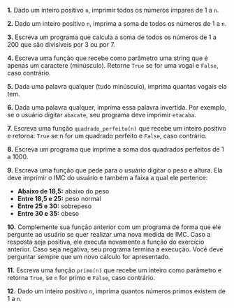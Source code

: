 __1.__ Dado um inteiro positivo `n`, imprimir todos os números ímpares de 1 a `n`.

__2.__ Dado um inteiro positivo `n`, imprima a soma de todos os números de 1 a `n`.

__3.__ Escreva um programa que calcula a soma de todos os números de 1 a 200
que são divisíveis por 3 ou por 7.

__4.__ Escreva uma função que recebe como parâmetro uma string que é apenas um
caractere (minúsculo). Retorne `True` se for uma vogal e `False`, caso contrário.

__5.__ Dada uma palavra qualquer (tudo minúsculo), imprima quantas vogais ela tem.

__6.__ Dada uma palavra qualquer, imprima essa palavra invertida. Por exemplo, se
o usuário digitar `abacate`, seu programa deve imprimir `etacaba`.

__7.__ Escreva uma função `quadrado_perfeito(n)` que recebe um inteiro positivo e
retorna: `True` se n for um quadrado perfeito e `False`, caso contrário.

__8.__ Escreva um programa que imprime a soma dos quadrados perfeitos de 1 a 1000.

__9.__ Escreva uma função que pede para o usuário digitar o peso e altura. Ela deve
imprimir o IMC do usuário e também a faixa a qual ele pertence:
  + __Abaixo de 18,5:__ abaixo do peso
  + __Entre 18,5 e 25:__ peso normal
  + __Entre 25 e 30:__ sobrepeso
  + __Entre 30 e 35:__ obeso

__10.__ Complemente sua função anterior com um programa de forma que ele pergunte ao
usuário se quer realizar uma nova medida de IMC. Caso a resposta seja positiva, ele
executa novamente a função do exercício anterior. Caso seja negativa, seu programa
termina a execução. Você deve perguntar sempre que um novo cálculo for apresentado.

__11.__ Escreva uma função `primo(n)` que recebe um inteiro como parâmetro e retorna
`True`, se `n` for primo e `False`, caso contrário.

__12.__ Dado um inteiro positivo `n`, imprima quantos números primos existem de 1 a `n`.